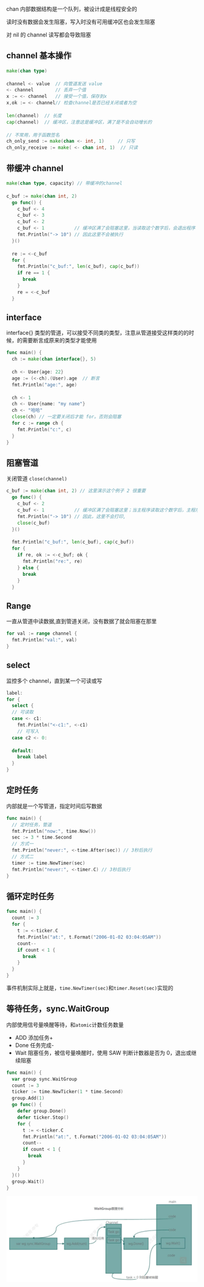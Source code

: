 chan 内部数据结构是一个队列，被设计成是线程安全的

读时没有数据会发生阻塞，写入时没有可用缓冲区也会发生阻塞

对 nil 的 channel 读写都会导致阻塞

## channel 基本操作

```go
make(chan type)

channel <- value  // 向管道发送 value
<- channel        // 丢弃一个值
x := <- channel   // 接受一个值，保存到x
x,ok := <- channel// 检查channel是否已经关闭或者为空

len(channel)  // 长度
cap(channel)  // 缓冲区，注意这是缓冲区，满了是不会自动增长的

// 不常用，用于函数签名
ch_only_send := make(chan <- int, 1)     // 只写
ch_only_receive := make( <- chan int, 1)  // 只读
```

## 带缓冲 channel

```go
make(chan type, capacity) // 带缓冲的channel

c_buf := make(chan int, 2)
  go func() {
    c_buf <- 4
    c_buf <- 3
    c_buf <- 2
    c_buf <- 1           // 缓冲区满了会阻塞这里，当读取这个数字后，会退出程序
    fmt.Println("-> 10") // 因此这里不会被执行
  }()

  re := <-c_buf
  for {
    fmt.Println("c_buf:", len(c_buf), cap(c_buf))
    if re == 1 {
      break
    }
    re = <-c_buf
  }
```

## interface

interface{} 类型的管道，可以接受不同类的类型，注意从管道接受这样类的的时候，的需要断言成原来的类型才能使用

```go
func main() {
  ch := make(chan interface{}, 5)

  ch <- User{age: 22}
  age := (<-ch).(User).age  // 断言
  fmt.Println("age:", age)

  ch <- 1
  ch <- User{name: "my name"}
  ch <- "哈哈"
  close(ch) // 一定要关闭后才能 for。否则会阻塞
  for c := range ch {
    fmt.Println("c:", c)
  }
}
```

## 阻塞管道

关闭管道 `close(channel)`

```go
c_buf := make(chan int, 2) // 这里演示这个例子 2 很重要
  go func() {
    c_buf <- 2
    c_buf <- 1           // 缓冲区满了会阻塞这里；当主程序读取这个数字后，主程序会退出
    fmt.Println("-> 10") // 因此，这里不会打印,
    close(c_buf)
  }()

  fmt.Println("c_buf:", len(c_buf), cap(c_buf))
  for {
    if re, ok := <-c_buf; ok {
      fmt.Println("re:", re)
    } else {
      break
    }
  }
```

## Range

一直从管道中读数据,直到管道关闭，没有数据了就会阻塞在那里

```go
for val := range channel {
  fmt.Println("val:", val)
}
```

## select

监控多个 channel，直到某一个可读或写

```go
label:
for {
  select {
  // 可读取
  case <- c1:
    fmt.Println("<-c1:", <-c1)
    // 可写入
  case c2 <- 0:

  default:
    break label
  }
}
```

## 定时任务

内部就是一个写管道，指定时间后写数据

```go
func main() {
  // 定时任务，管道
  fmt.Println("now:", time.Now())
  sec := 3 * time.Second
  // 方式一
  fmt.Println("never:", <-time.After(sec)) // 3秒后执行
  // 方式二
  timer := time.NewTimer(sec)
  fmt.Println("never:", <-timer.C) // 3秒后执行
}
```

## 循环定时任务

```go
func main() {
  count := 3
  for {
    t := <-ticker.C
    fmt.Println("at:", t.Format("2006-01-02 03:04:05AM"))
    count--
    if count < 1 {
      break
    }
  }
}
```

事件机制实际上就是，`time.NewTimer(sec)`和`timer.Reset(sec)`实现的

## 等待任务，sync.WaitGroup

内部使用信号量唤醒等待，和`atomic`计数任务数量

- ADD 添加任务+
- Done 任务完成-
- Wait 阻塞任务，被信号量唤醒时，使用 SAW 判断计数器是否为 0，退出或继续阻塞

```go
func main() {
  var group sync.WaitGroup
  count := 3
  ticker := time.NewTicker(1 * time.Second)
  group.Add(1)
  go func() {
    defer group.Done()
    defer ticker.Stop()
    for {
      t := <-ticker.C
      fmt.Println("at:", t.Format("2006-01-02 03:04:05AM"))
      count--
      if count < 1 {
        break
      }
    }
  }()
  group.Wait()
}
```

![WaitGroup执行流程](WaitGroup.png)
